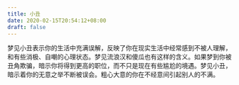 ```yaml
---
title: 小丑
date: 2020-02-15T20:54:12+08:00
draft: false
---
```


梦见小丑表示你的生活中充满误解，反映了你在现实生活中经常感到不被人理解，和有些消极、自嘲的心理状态。梦见流浪汉和傻瓜也有这样的含义。如果梦到你被丑角欺骗，暗示你将得到更高的职位，而不只是现在有些尴尬的境遇。梦见小丑，暗示着你的无意之举不断被误会。粗心大意的你在不经意间引起别人的不满。